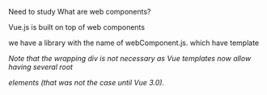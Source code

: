 Need to study
What are web components?

Vue.js is built on top of web components

we have a library with the name of webComponent.js. which have template

 _Note that the wrapping_ _div_ _is not necessary as Vue templates now allow having several root_

_elements (that was not the case until Vue 3.0)._